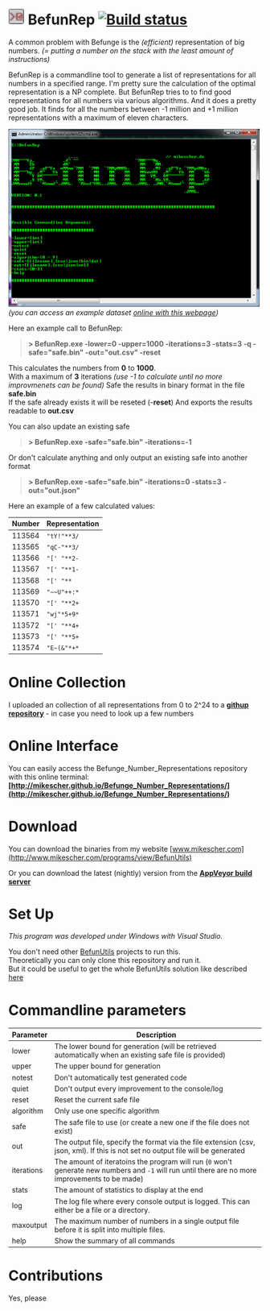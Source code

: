 ![](https://raw.githubusercontent.com/Mikescher/BefunUtils/master/README-FILES/icon_BefunRep.png) BefunRep [![Build status](https://ci.appveyor.com/api/projects/status/1xhmo6m4qpawo5vi/branch/master?svg=true)](https://ci.appveyor.com/project/Mikescher/befunrep/branch/master)
========

A common problem with Befunge is the *(efficient)* representation of big numbers. *(= putting a number on the stack with the least amount of instructions)*

BefunRep is a commandline tool to generate a list of representations for all numbers in a specified range. I'm pretty sure the calculation of the optimal representation is a NP complete. But BefunRep tries to to find good representations for all numbers via various algorithms. And it does a pretty good job. It finds for all the numbers between -1 million and +1 million representations with a maximum of eleven characters.

![](https://raw.githubusercontent.com/Mikescher/BefunUtils/master/README-FILES/BefunRep_Main.png)
*(you can access an example dataset [online with this webpage](http://mikescher.github.io/Befunge_Number_Representations/))*

Here an example call to BefunRep:

> **\> BefunRep.exe -lower=0 -upper=1000 -iterations=3 -stats=3 -q -safe="safe.bin" -out="out.csv" -reset**

This calculates the numbers from **0** to **1000**.  
With a maximum of  **3** iterations *(use -1 to calculate until no more improvmenets can be found)*
Safe the results in binary format in the file **safe.bin**  
If the safe already exists it will be reseted (-**reset**)
And exports the results readable to **out.csv**  

You can also update an existing safe

> **\> BefunRep.exe -safe="safe.bin" -iterations=-1**

Or don't calculate anything and only output an existing safe into another format

> **\> BefunRep.exe -safe="safe.bin" -iterations=0 -stats=3 -out="out.json"**

Here an example of a few calculated values:

Number | Representation
-------|----------------
113564 | `"tY!"**3/`
113565 | `"qC-"**3/`
113566 | `"[' "**2-`
113567 | `"[' "**1-`
113568 | `"[' "**`
113569 | `"~~U"++:*`
113570 | `"[' "**2+`
113571 | `"wj"*5+9*`
113572 | `"[' "**4+`
113573 | `"[' "**5+`
113574 | `"E~(&"*+*`

Online Collection
=================

I uploaded an collection of all representations from 0 to 2^24 to a **[githup repository](https://github.com/Mikescher/Befunge_Number_Representations)** - in case you need to look up a few numbers

Online Interface
================

You can easily access the Befunge_Number_Representations repository with this online terminal:
**[http://mikescher.github.io/Befunge_Number_Representations/](http://mikescher.github.io/Befunge_Number_Representations/)**

Download
========

You can download the binaries from my website [www.mikescher.com](http://www.mikescher.com/programs/view/BefunUtils)

Or you can download the latest (nightly) version from the **[AppVeyor build server](https://ci.appveyor.com/project/Mikescher/BefunExec/build/artifacts)**

Set Up
======

*This program was developed under Windows with Visual Studio.*

You don't need other [BefunUtils](https://github.com/Mikescher/BefunUtils) projects to run this.  
Theoretically you can only clone this repository and run it.  
But it could be useful to get the whole BefunUtils solution like described [here](https://github.com/Mikescher/BefunUtils/blob/master/README.md)  

Commandline parameters
======================

Parameter   | Description
------------|-------------------------------------------
lower       | The lower bound for generation (will be retrieved automatically when an existing safe file is provided)
upper       | The upper bound for generation
notest      | Don't automatically test generated code
quiet       | Don't output every improvement to the console/log
reset       | Reset the current safe file
algorithm   | Only use one specific algorithm
safe        | The safe file to use (or create a new one if the file does not exist)
out         | The output file, specify the format via the file extension (csv, json, xml). If this is not set no output file will be generated
iterations  | The amount of iteratoins the program will run (`0` won't generate new numbers and `-1` will run until there are no more improvements to be made)
stats       | The amount of statistics to display at the end
log         | The log file where every console output is logged. This can either be a file or a directory.
maxoutput   | The maximum number of numbers in a single output file before it is split into multiple files.
help        | Show the summary of all commands



Contributions
=============

Yes, please
